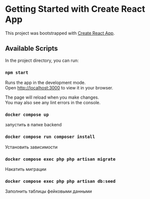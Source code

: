 # Getting Started with Create React App

This project was bootstrapped with [Create React App](https://github.com/facebook/create-react-app).

## Available Scripts

In the project directory, you can run:

### `npm start`

Runs the app in the development mode.\
Open [http://localhost:3000](http://localhost:3000) to view it in your browser.

The page will reload when you make changes.\
You may also see any lint errors in the console.


### `docker compose up`
запустить в папке backend

### `docker compose run composer install`
Установить зависимости

### `docker compose exec php php artisan migrate`
Накатить миграции

### `docker compose exec php php artisan db:seed`
Заполнить таблицы фейковыми данными